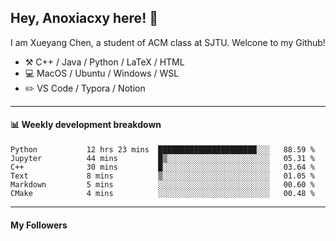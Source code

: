 <!--
**Anoxiacxy/Anoxiacxy** is a ✨ _special_ ✨ repository because its `README.md` (this file) appears on your GitHub profile.

Here are some ideas to get you started:

- 🔭 I’m currently working on ...
- 🌱 I’m currently learning ...
- 👯 I’m looking to collaborate on ...
- 🤔 I’m looking for help with ...
- 💬 Ask me about ...
- 📫 How to reach me: ...
- 😄 Pronouns: ...
- ⚡ Fun fact: ...
-->

## Hey, Anoxiacxy here! :wave:

I am Xueyang Chen, a student of ACM class at SJTU. Welcone to my Github!

-   :hammer_and_pick: C++ / Java / Python / LaTeX / HTML
-   :computer: MacOS / Ubuntu / Windows / WSL
-   :pencil2: VS Code / Typora / Notion



<!--
#### :sparkles: My followers
-->

<!--START_SECTION:top-followers-->
<!--END_SECTION:top-followers-->

---

#### :bar_chart: Weekly development breakdown

<!--START_SECTION:waka-->

```text
Python           12 hrs 23 mins  ██████████████████████░░░   88.59 %
Jupyter          44 mins         █▒░░░░░░░░░░░░░░░░░░░░░░░   05.31 %
C++              30 mins         █░░░░░░░░░░░░░░░░░░░░░░░░   03.64 %
Text             8 mins          ▒░░░░░░░░░░░░░░░░░░░░░░░░   01.05 %
Markdown         5 mins          ░░░░░░░░░░░░░░░░░░░░░░░░░   00.60 %
CMake            4 mins          ░░░░░░░░░░░░░░░░░░░░░░░░░   00.48 %
```

<!--END_SECTION:waka-->

---

#### My Followers
<!--START_SECTION:top-followers-->
<!--END_SECTION:top-followers-->

